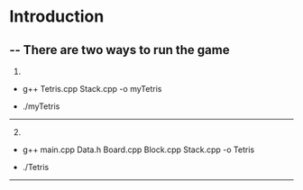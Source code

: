 # Introduction
--
There are two ways to run the game 
--- 
1.
- g++ Tetris.cpp Stack.cpp -o myTetris

- ./myTetris
---
2.
- g++ main.cpp Data.h Board.cpp Block.cpp Stack.cpp -o Tetris

- ./Tetris
---
